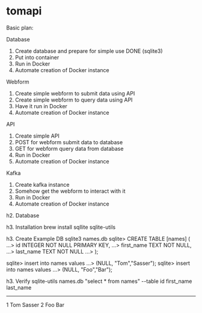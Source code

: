 # tomapi

Basic plan:

Database
1) Create database and prepare for simple use   DONE (sqlite3)
2) Put into container
3) Run in Docker
4) Automate creation of Docker instance

Webform
1) Create simple webform to submit data using API
2) Create simple webform to query data using API
3) Have it run in Docker
4) Automate creation of Docker instance

API
1) Create simple API
2) POST for webform submit data to database
3) GET for webform query data from database
4) Run in Docker
5) Automate creation of Docker instance

Kafka
1) Create kafka instance
2) Somehow get the webform to interact with it
3) Run in Docker
4) Automate creation of Docker instance


h2. Database

h3. Installation
brew install sqllite sqlite-utils

h3. Create Example DB
sqlite3 names.db
sqlite> CREATE TABLE [names] (
   ...> id INTEGER NOT NULL PRIMARY KEY,
   ...> first_name TEXT NOT NULL,
   ...> last_name TEXT NOT NULL
   ...> );

sqlite> insert into names values
   ...> (NULL, "Tom","Sasser");
sqlite> insert into names values
   ...> (NULL, "Foo","Bar");

h3. Verify
sqlite-utils names.db "select * from names" --table
  id  first_name    last_name
----  ------------  -----------
   1  Tom           Sasser
   2  Foo           Bar






